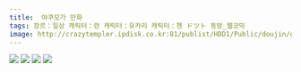 ```yaml
---
title:  야쿠모가 만화
tags: 장르：일상 캐릭터：란 캐릭터：유카리 캐릭터：첸 ドツト 동방_웹코믹
image: http://crazytempler.ipdisk.co.kr:81/publist/HDD1/Public/doujin/ghap/5540/001.png
---
```

<img src="http://crazytempler.ipdisk.co.kr:81/publist/HDD1/Public/doujin/ghap/5540/001.png">
<img src="http://crazytempler.ipdisk.co.kr:81/publist/HDD1/Public/doujin/ghap/5540/002.png">
<img src="http://crazytempler.ipdisk.co.kr:81/publist/HDD1/Public/doujin/ghap/5540/003.png">
<img src="http://crazytempler.ipdisk.co.kr:81/publist/HDD1/Public/doujin/ghap/5540/004.png">
